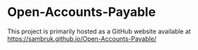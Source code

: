 # Open-Accounts-Payable

This project is primarily hosted as a GitHub website 
available at https://sambruk.github.io/Open-Accounts-Payable/
